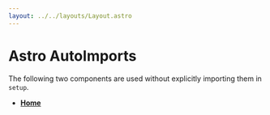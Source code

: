 ```yaml
---
layout: ../../layouts/Layout.astro
---
```


# Astro AutoImports

The following two components are used without explicitly importing them in `setup`.

<A />
<B />

<Tweet id="1537076865671778306" />

- [Home](/)
